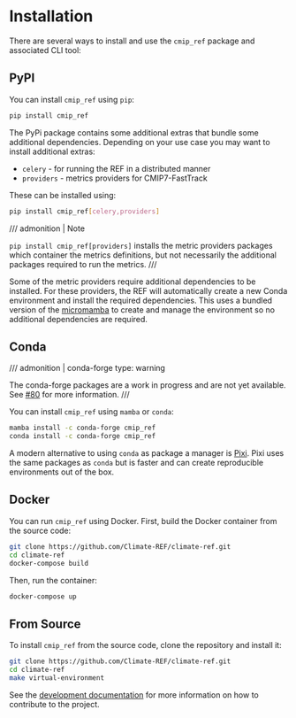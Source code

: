 # Installation

There are several ways to install and use the `cmip_ref` package and associated CLI tool:

## PyPI

You can install `cmip_ref` using `pip`:

```bash
pip install cmip_ref
```

The PyPi package contains some additional extras that bundle some additional dependencies.
Depending on your use case you may want to install additional extras:

* `celery` - for running the REF in a distributed manner
* `providers` - metrics providers for CMIP7-FastTrack

These can be installed using:

```bash
pip install cmip_ref[celery,providers]
```

/// admonition | Note

`pip install cmip_ref[providers]` installs the metric providers packages which container the metrics definitions,
but not necessarily the additional packages required to run the metrics.
///

Some of the metric providers require additional dependencies to be installed.
For these providers, the REF will automatically create a new Conda environment
and install the required dependencies.
This uses a bundled version of the [micromamba](https://github.com/mamba-org/micromamba-releases)
to create and manage the environment so no additional dependencies are required.

## Conda

/// admonition | conda-forge
    type: warning

The conda-forge packages are a work in progress and are not yet available.
See [#80](https://github.com/Climate-REF/climate-ref/issues/80) for more information.
///

You can install `cmip_ref` using `mamba` or `conda`:

```bash
mamba install -c conda-forge cmip_ref
conda install -c conda-forge cmip_ref
```

A modern alternative to using `conda` as package a manager is [Pixi](https://pixi.sh/dev/).
Pixi uses the same packages as `conda` but is faster and can create reproducible environments out of the box.


## Docker

You can run `cmip_ref` using Docker. First, build the Docker container from the source code:

```bash
git clone https://github.com/Climate-REF/climate-ref.git
cd climate-ref
docker-compose build
```

Then, run the container:

```bash
docker-compose up
```

## From Source

To install `cmip_ref` from the source code, clone the repository and install it:

```bash
git clone https://github.com/Climate-REF/climate-ref.git
cd climate-ref
make virtual-environment
```

See the [development documentation](development.md) for more information on how to contribute to the project.
